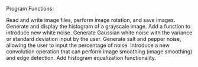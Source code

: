 Program Functions:

Read and write image files, perform image rotation, and save images.
Generate and display the histogram of a grayscale image.
Add a function to introduce new white noise.
Generate Gaussian white noise with the variance or standard deviation input by the user.
Generate salt and pepper noise, allowing the user to input the percentage of noise.
Introduce a new convolution operation that can perform image smoothing (image smoothing) and edge detection.
Add histogram equalization functionality.
